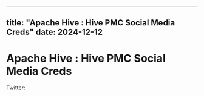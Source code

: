 ---

title: "Apache Hive : Hive PMC Social Media Creds"
date: 2024-12-12
----------------

# Apache Hive : Hive PMC Social Media Creds

Twitter:

